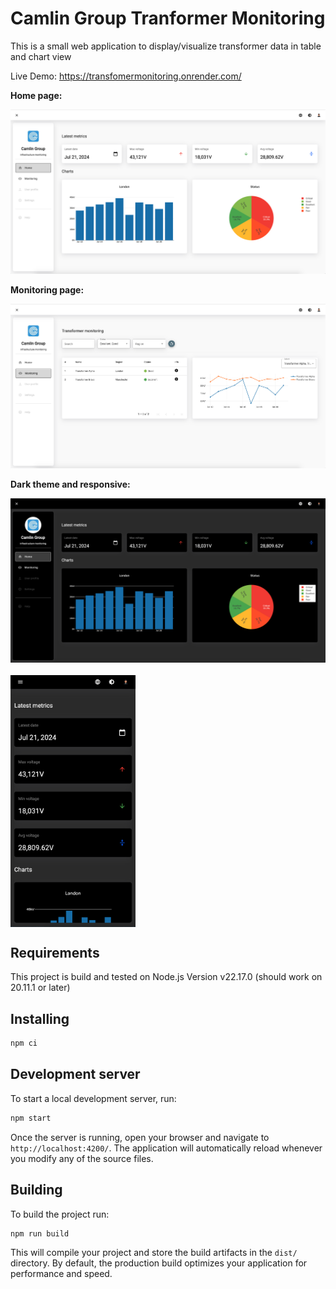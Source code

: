 # Camlin Group Tranformer Monitoring

This is a small web application to display/visualize transformer data in table and chart view 

Live Demo: https://transfomermonitoring.onrender.com/

**Home page:**

<img src="src/docs/images/home-page-white.png" width="800" />

**Monitoring page:**

<img src="src/docs/images/monitoring-page-light.png" width="800" />

**Dark theme and responsive:**

<div style="display: flex; flex-direction: column; gap: 20px">
<img  src="src/docs/images/monitoring-page-dark.png" width="800"/>
<img src="src/docs/images/monitoring-page-dark-mobile.png" width="200" />
</div>

## Requirements

This project is build and tested on Node.js Version v22.17.0 (should work on 20.11.1 or later)


## Installing
```bash
npm ci
```


## Development server

To start a local development server, run:

```bash
npm start
```

Once the server is running, open your browser and navigate to `http://localhost:4200/`. The application will automatically reload whenever you modify any of the source files.


## Building

To build the project run:

```bash
npm run build
```

This will compile your project and store the build artifacts in the `dist/` directory. By default, the production build optimizes your application for performance and speed.


